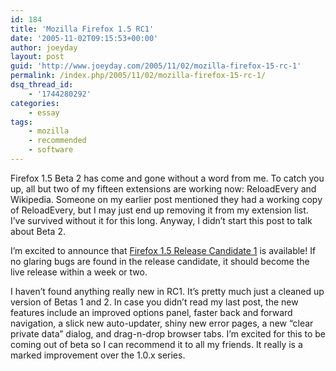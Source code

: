 ```yaml
---
id: 184
title: 'Mozilla Firefox 1.5 RC1'
date: '2005-11-02T09:15:53+00:00'
author: joeyday
layout: post
guid: 'http://www.joeyday.com/2005/11/02/mozilla-firefox-15-rc-1'
permalink: /index.php/2005/11/02/mozilla-firefox-15-rc-1/
dsq_thread_id:
    - '1744280292'
categories:
    - essay
tags:
    - mozilla
    - recommended
    - software
---
```


Firefox 1.5 Beta 2 has come and gone without a word from me. To catch you up, all but two of my fifteen extensions are working now: ReloadEvery and Wikipedia. Someone on my earlier post mentioned they had a working copy of ReloadEvery, but I may just end up removing it from my extension list. I’ve survived without it for this long. Anyway, I didn’t start this post to talk about Beta 2.

I’m excited to announce that [Firefox 1.5 Release Candidate 1](http://www.mozilla.org/projects/firefox/) is available! If no glaring bugs are found in the release candidate, it should become the live release within a week or two.

I haven’t found anything really new in RC1. It’s pretty much just a cleaned up version of Betas 1 and 2. In case you didn’t read my last post, the new features include an improved options panel, faster back and forward navigation, a slick new auto-updater, shiny new error pages, a new “clear private data” dialog, and drag-n-drop browser tabs. I’m excited for this to be coming out of beta so I can recommend it to all my friends. It really is a marked improvement over the 1.0.x series.